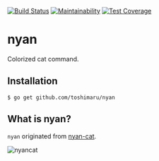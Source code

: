 [![Build Status](https://travis-ci.com/toshimaru/nyan.svg?branch=master)](https://travis-ci.com/toshimaru/nyan)
[![Maintainability](https://api.codeclimate.com/v1/badges/f5063da42c2e2b00e625/maintainability)](https://codeclimate.com/github/toshimaru/nyan/maintainability)
[![Test Coverage](https://api.codeclimate.com/v1/badges/f5063da42c2e2b00e625/test_coverage)](https://codeclimate.com/github/toshimaru/nyan/test_coverage)

# nyan

Colorized cat command.

## Installation

```console
$ go get github.com/toshimaru/nyan
```

## What is nyan?

`nyan` originated from [nyan-cat](http://www.nyan.cat/).

![nyancat](https://giphygifs.s3.amazonaws.com/media/sIIhZliB2McAo/giphy.gif)
